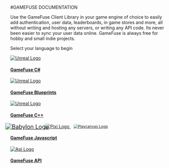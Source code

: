 #GAMEFUSE DOCUMENTATION
<div class="home-container">
    <div class="home-header">
        <!-- <img src="https://res.cloudinary.com/dgwqhqk47/image/upload/v1721165348/gamefuse-assets/explore-bar.png" />
        <h1> GAMEFUSE DOCUMENTATION </h1>
        <p> Get login in your game in 5 minutes. Select your language below.</p> -->
        <p> Use the GameFuse Client Library in your game engine of choice to easily add authentication, user data, leaderboards, in game stores and more, all without writing and hosting any servers, or writing any API code. Its never been easier to sync your user data online. GameFuse is always free for hobby and small indie projects. </p>
        <p> Select your language to begin </p>
    </div>
    <div class="main-container">
        <!-- First row with 2 cards -->
        <a href="/C%23_Unity_3D/getting%20started/" class="card">
            <img src="https://res.cloudinary.com/dgwqhqk47/image/upload/v1721165349/gamefuse-assets/unreal-logo.png" alt="Unreal Logo" />
            <h4><b>GameFuse C#</b></h4>
        </a>
        <a href="/Blueprints%20Unreal/getting%20started/" class="card">
            <img src="https://res.cloudinary.com/dgwqhqk47/image/upload/v1721165349/gamefuse-assets/unreal-logo.png" alt="Unreal Logo" />
            <h4><b>GameFuse Blueprints</b></h4>
        </a>
    <!-- Second row with 2 cards -->
        <a href="/C%2B%2B%20Unreal%20Engine/getting%20started/" class="card">
            <img src="https://res.cloudinary.com/dgwqhqk47/image/upload/v1721165349/gamefuse-assets/unity-logo.png" alt="Unreal Logo" />
            <h4><b>GameFuse C++</b></h4>
        </a>
        <a href="/JS%20Playcanvas%2C%20PixiJS%2C%20BabylonJS/getting%20started/" class="card">
            <div class="flex-row">
                <img style="transform: scale(1.3);" src="https://res.cloudinary.com/dgwqhqk47/image/upload/v1721225879/gamefuse-assets/babylon-logo-white.png" alt="Babylon Logo" />
                <img src="https://res.cloudinary.com/dgwqhqk47/image/upload/v1721165349/gamefuse-assets/pixi-logo.png" alt="Pixi Logo" />
                <img style="transform: scale(0.85);" src="https://res.cloudinary.com/dgwqhqk47/image/upload/v1721225879/gamefuse-assets/playcanvas-logo-white.png" alt="Playcanvas Logo" />
            </div>
            <h4><b>GameFuse Javascript</b></h4>
        </a>
        <a href="/API%20Full%20REST%20API/getting%20started/" class="card">
            <img src="https://res.cloudinary.com/dgwqhqk47/image/upload/v1721225317/gamefuse-assets/api-logo.png" alt="Api Logo" />
            <h4><b>GameFuse API</b></h4>
        </a>
    </div>
</div>
